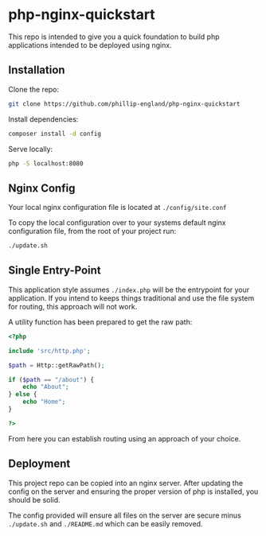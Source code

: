# php-nginx-quickstart

This repo is intended to give you a quick foundation to build php applications intended to be deployed using nginx.

## Installation

Clone the repo:

```bash
git clone https://github.com/phillip-england/php-nginx-quickstart
```

Install dependencies:

```bash
composer install -d config
```

Serve locally:

```bash
php -S localhost:8080
```

## Nginx Config

Your local nginx configuration file is located at `./config/site.conf`

To copy the local configuration over to your systems default nginx configuration file, from the root of your project run:

```bash
./update.sh
```

## Single Entry-Point

This application style assumes `./index.php` will be the entrypoint for your application. If you intend to keeps things traditional and use the file system for routing, this approach will not work.

A utility function has been prepared to get the raw path:

```php
<?php

include 'src/http.php';

$path = Http::getRawPath();

if ($path == "/about") {
    echo "About";
} else {
    echo "Home";
}

?>
```

From here you can establish routing using an approach of your choice.

## Deployment

This project repo can be copied into an nginx server. After updating the config on the server and ensuring the proper version of php is installed, you should be solid.

The config provided will ensure all files on the server are secure minus `./update.sh` and `./README.md` which can be easily removed.